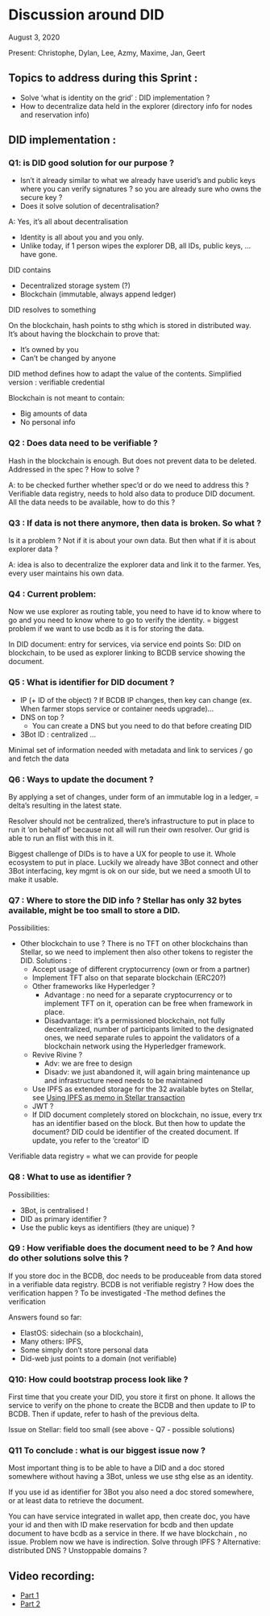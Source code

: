 # Discussion around DID
August 3, 2020 

Present: Christophe, Dylan, Lee, Azmy, Maxime, Jan, Geert

## Topics to address during this Sprint : 
- Solve ‘what is identity on the grid’ : DID implementation ?
- How to decentralize data held in the explorer (directory info for nodes and reservation info)

## DID implementation : 

### Q1: is DID good solution for our purpose ? 

- Isn’t it already similar to what we already have userid’s and public keys where you can verify signatures ? so you are already sure who owns the secure key ?
- Does it solve solution of decentralisation? 

A: Yes, it’s all about decentralisation
- Identity is all about you and you only. 
- Unlike today, if 1 person wipes the explorer DB, all IDs, public keys, ... have gone. 

DID contains
- Decentralized storage system (?)
- Blockchain (immutable, always append ledger) 

DID resolves to something

On the blockchain, hash points to sthg which is stored in distributed way. 
It’s about having the blockchain to prove that:
   - It’s owned by you
   - Can’t be changed by anyone

DID method defines how to adapt the value of the contents. 
Simplified version : verifiable credential

Blockchain is not meant to contain: 
   - Big amounts of data
   - No personal info

### Q2 : Does data need to be verifiable ? 
Hash in the blockchain is enough. 
But does not prevent data to be deleted. Addressed in the spec ? How to solve ? 

A: to be checked further whether spec’d or do we need to address this ? 
Verifiable data registry, needs to hold also data to produce DID document.  
All the data needs to be available, how to do this ? 

### Q3 : If data is not there anymore, then data is broken. So what ? 
Is it a problem ? Not if it is about your own data. 
But then what if it is about explorer data ? 

A: idea is also to decentralize the explorer data and link it to the farmer. Yes, every user maintains his own data. 

### Q4 : Current problem: 
Now we use explorer as routing table, you need to have id to know where to go and you need to know where to go to verify the identity. = biggest problem if we want to use bcdb as it is for storing the data. 

In DID document: entry for services, via service end points
So: DID on blockchain, to be used as explorer linking to BCDB service showing the document. 

### Q5 : What is identifier for DID document  ? 
- IP (+ ID of the object) ? If BCDB IP changes, then key can change (ex. When farmer stops service or container needs upgrade)… 
- DNS on top ? 
   - You can create a DNS but you need to do that before creating DID
- 3Bot ID : centralized … 

Minimal set of information needed with metadata and link to services / go and fetch the data

### Q6 : Ways to update the document ? 
By applying a set of changes, under form of an immutable log in a ledger, = delta’s resulting in the latest state. 

Resolver should not be centralized, there’s infrastructure to put in place to run it ‘on behalf of’ because not all will run their own resolver. 
Our grid is able to run an flist with this in it. 

Biggest challenge of DIDs is to have a UX for people to use it. Whole ecosystem to put in place. Luckily we already have 3Bot connect and other 3Bot interfacing, key mgmt is ok on our side, but we need a smooth UI to make it usable. 

### Q7 : Where to store the DID info ? Stellar has only 32 bytes available, might be too small to store a DID.
Possibilities: 
- Other blockchain to use ? There is no TFT on other blockchains than Stellar, so we need to implement then also other tokens to register the DID. 
  Solutions : 
    - Accept usage of different cryptocurrency (own or from a partner)
    - Implement TFT also on that separate blockchain (ERC20?)
    - Other frameworks like Hyperledger ? 
        - Advantage : no need for a separate cryptocurrency or to implement TFT on it, operation can be free when framework in place.
        - Disadvantage: it’s a permissioned blockchain, not fully decentralized, number of participants limited to the designated ones, we need separate rules to appoint the validators of a blockchain network using the Hyperledger framework. 
    - Revive Rivine ?
        - Adv: we are free to design
        - Disadv: we just abandoned it, will again bring maintenance up and infrastructure need needs to be maintained
    - Use IPFS as extended storage for the 32 available bytes on Stellar, see [Using IPFS as memo in Stellar transaction](http://abcxyz.de/2018/02/08/using-ipfs-as-memo-in-stellar-transaction/)
    - JWT ? 
    - If DID document completely stored on blockchain, no issue, every trx has an identifier based on the block. But then how to update the document? 
DID could be identifier of the created document. If update, you refer to the ‘creator’ ID

Verifiable data registry = what we can provide for people

### Q8 : What to use as identifier ? 
Possibilities:
- 3Bot, is centralised !
- DID as primary identifier ? 
- Use the public keys as identifiers (they are unique) ?

### Q9 : How verifiable does the document need to be ? And how do other solutions solve this ? 

If you store doc in the BCDB, doc needs to be produceable from data stored in a verifiable data registry. 
BCDB is not verifiable registry ? 
How does the verification happen ? To be investigated
-The method defines the verification

Answers found so far: 
- ElastOS: sidechain (so a blockchain), 
- Many others: IPFS, 
- Some simply don’t store personal data
- Did-web just points to a domain (not verifiable)

### Q10: How could bootstrap process look like ? 
First time that you create your DID, you store it first on phone. It allows the service to verify on the phone to create the BCDB and then update to IP to BCDB. 
Then if update, refer to hash of the previous delta. 

Issue on Stellar: field too small (see above - Q7 - possible solutions)

### Q11 To conclude : what is our biggest issue now ? 
Most important thing is to be able to have a DID and a doc stored somewhere without having a 3Bot, unless we use sthg else as an identity.

If you use id as identifier for 3Bot you also need a doc stored somewhere, or at least data to retrieve the document. 

You can have service integrated in wallet app, then create doc, you have your id and then with ID make reservation for bcdb and then update document to have bcdb as a service in there. 
If we have blockchain , no issue. 
Problem now we have is indirection. 
Solve through IPFS ? 
Alternative: distributed DNS ? Unstoppable domains ? 



## Video recording:
- [Part 1](https://tube.zaibon.be/videos/watch/ce39f509-3bfa-4aa9-91a6-8d25e1cb0f45)
- [Part 2](https://tube.zaibon.be/videos/watch/01bf8f82-efc6-4cd0-946a-655daf7b9816)

